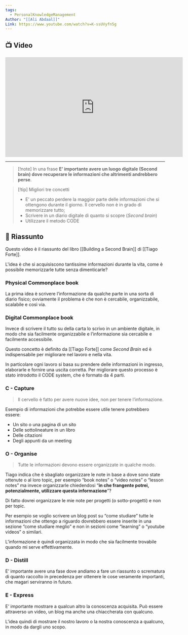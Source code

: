 ```yaml
---
tags:
  - PersonalKnowledgeManagement
Author: "[[Ali Abdaal]]"
Link: https://www.youtube.com/watch?v=K-ssUVyfn5g
---
```


## 📺 Video
<div class="iframe-container">
  <iframe width="560" height="315" src="https://www.youtube.com/embed/K-ssUVyfn5g" title="YouTube video player" frameborder="0" allow="accelerometer; autoplay; clipboard-write; encrypted-media; gyroscope; picture-in-picture" allowfullscreen></iframe>
</div>

---

> [!note] In una frase
> **E’ importante avere un luogo digitale (Second brain) dove recuperare le informazioni che altrimenti andrebbero perse**.

> [!tip] Migliori tre concetti
> - E’ un peccato perdere la maggior parte delle informazioni che si ottengono durante il giorno. Il cervello non è in grado di memorizzare tutto;
> - Scrivere in un diario digitale di quanto si scopre (_Second brain_)
> - Utilizzare il metodo CODE

## 📒 Riassunto
Questo video è il riassunto del libro [[Building a Second Brain]] di [[Tiago Forte]].

L'idea è che si acquisiscono tantissime informazioni durante la vita, come è possibile memorizzarle tutte senza dimenticarle?

### Physical Commonplace book

La prima idea è scrivere l’informazione da qualche parte in una sorta di diario fisico; ovviamente il problema è che non è cercabile, organizzabile, scalabile e così via.

### Digital Commonplace book

Invece di scrivere il tutto su della carta lo scrivo in un ambiente digitale, in modo che sia facilmente organizzabile e l’informazione sia cercabile e facilmente accessibile.

Questo concetto è definito da [[Tiago Forte]] come _Second Brain_ ed è indispensabile per migliorare nel lavoro e nella vita.

In particolare ogni lavoro si basa su prendere delle informazioni in ingresso, elaborarle e fornire una uscita corretta. Per migliorare questo processo è stato introdotto il CODE system, che è formato da 4 parti.

### C - Capture

> Il cervello è fatto per avere nuove idee, non per tenere l’informazione.

Esempio di informazioni che potrebbe essere utile tenere potrebbero essere:

-   Un sito o una pagina di un sito
-   Delle sottolineature in un libro
-   Delle citazioni
-   Degli appunti da un meeting

### O - Organise

> Tutte le informazioni devono essere organizzate in qualche modo.

Tiago indica che è sbagliato organizzare le note in base a dove sono state ottenute o al loro topic, per esempio “book notes” o “video notes” o “lesson notes” ma invece organizzarle chiedendosi “**in che frangente potrei, potenzialmente, utilizzare questa informazione**”?

Di fatto dovrei organizzare le mie note per progetti (o sotto-progetti) e non per topic.

Per esempio se voglio scrivere un blog post su “come studiare” tutte le informazioni che ottengo a riguardo dovrebbero essere inserite in una sezione “come studiare meglio” e non in sezioni come “learning” o “youtube videos” o similari.

L’informazione è quindi organizzata in modo che sia facilmente trovabile quando mi serve effettivamente.

### D - Distill

E’ importante avere una fase dove andiamo a fare un riassunto o scrematura di quanto raccolto in precedenza per ottenere le cose veramente importanti, che magari serviranno in futuro.

### E - Express

E’ importante mostrare a qualcun altro la conoscenza acquisita. Può essere attraverso un video, un blog ma anche una chiaccherata con qualcuno.

L’idea quindi di mostrare il nostro lavoro o la nostra conoscenza a qualcuno, in modo da dargli uno scopo.